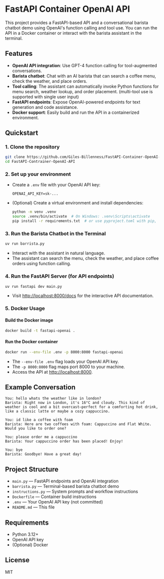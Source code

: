 # FastAPI Container OpenAI API

This project provides a FastAPI-based API and a conversational barista chatbot demo using OpenAI's function calling and tool use. You can run the API in a Docker container or interact with the barista assistant in the terminal.

## Features

- **OpenAI API integration**: Use GPT-4 function calling for tool-augmented conversations.
- **Barista chatbot**: Chat with an AI barista that can search a coffee menu, check the weather, and place orders.
- **Tool calling**: The assistant can automatically invoke Python functions for menu search, weather lookup, and order placement. (multi-tool use is supported with single user input)
- **FastAPI endpoints**: Expose OpenAI-powered endpoints for text generation and code assistance.
- **Docker support**: Easily build and run the API in a containerized environment.

## Quickstart

### 1. Clone the repository

```sh
git clone https://github.com/Giles-Billenness/FastAPI-Container-OpenAI-API.git
cd FastAPI-Contrainer-OpenAI-API
```

### 2. Set up your environment

- Create a `.env` file with your OpenAI API key:

  ```env
  OPENAI_API_KEY=sk-...
  ```

- (Optional) Create a virtual environment and install dependencies:

  ```sh
  python -m venv .venv
  source .venv/bin/activate  # On Windows: .venv\Scripts\activate
  pip install -r requirements.txt  # or use pyproject.toml with pip, uv, or poetry
  ```

### 3. Run the Barista Chatbot in the Terminal

```sh
uv run barrista.py
```

- Interact with the assistant in natural language.
- The assistant can search the menu, check the weather, and place coffee orders using function calling.

### 4. Run the FastAPI Server (for API endpoints)

```sh
uv run fastapi dev main.py
```

- Visit [http://localhost:8000/docs](http://localhost:8000/docs) for the interactive API documentation.

### 5. Docker Usage

#### Build the Docker image

```sh
docker build -t fastapi-openai .
```

#### Run the Docker container

```sh
docker run --env-file .env -p 8000:8000 fastapi-openai
```

- The `--env-file .env` flag loads your OpenAI API key.
- The `-p 8000:8000` flag maps port 8000 to your machine.
- Access the API at [http://localhost:8000](http://localhost:8000).

## Example Conversation

```
You: hello whats the weather like in london?
Barista: Right now in London, it's 16°C and cloudy. This kind of weather is cool and a bit overcast—perfect for a comforting hot drink, like a classic latte or maybe a cozy cappuccino.

You: id like a coffee with foam
Barista: Here are two coffees with foam: Cappuccino and Flat White. Would you like to order one?

You: please order me a cappuccino
Barista: Your cappuccino order has been placed! Enjoy!

You: bye
Barista: Goodbye! Have a great day!
```

## Project Structure

- `main.py` — FastAPI endpoints and OpenAI integration
- `barrista.py` — Terminal-based barista chatbot demo
- `instructions.py` — System prompts and workflow instructions
- `Dockerfile` — Container build instructions
- `.env` — Your OpenAI API key (not committed)
- `README.md` — This file

## Requirements

- Python 3.12+
- OpenAI API key
- (Optional) Docker

## License

MIT
